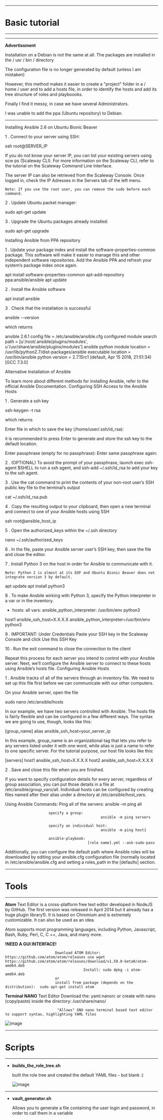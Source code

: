  ----------------------------------------------------------------------------------------------
 # Basic tutorial
  ----------------------------------------------------------------------------------------------
  
  ----------------------------------------------------------------------------------------------
  __Advertissment__
  
  Installation on a Debian is not the same at all. The packages are installed in the / usr / bin / directory

The configuration file is no longer generated by default (unless I am mistaken)

However, this method makes it easier to create a "project" folder in a / home / user and to add a hosts file, in order to identify the hosts and add its tree structure of roles and playboooks.

Finally I find it messy, in case we have several Administrators.

I was unable to add the ppa (Ubuntu repository) to Debian.


  ----------------------------------------------------------------------------------------------
  
Installing Ansible 2.6 on Ubuntu Bionic Beaver

1 . Connect to your server using SSH:

ssh root@SERVER_IP

If you do not know your server IP, you can list your existing servers using scw ps (Scaleway CLI). For more information on the Scaleway CLI, refer to the tutorial on the Scaleway Command Line Interface.

The server IP can also be retrieved from the Scaleway Console. Once logged in, check the IP Adresses in the Servers tab of the left menu.

    Note: If you use the root user, you can remove the sudo before each command.

2 . Update Ubuntu packet manager:

sudo apt-get update

3 . Upgrade the Ubuntu packages already installed:

sudo apt-get upgrade

Installing Ansible from PPA repository

1 . Update your package index and install the software-properties-common package. This software will make it easier to manage this and other independent software repositories. Add the Ansible PPA and refresh your system’s package index once again.

apt install software-properties-common
apt-add-repository ppa:ansible/ansible
apt update

2 . Install the Ansible software

apt install ansible

3 . Check that the installation is successful

ansible --version

which returns

ansible 2.6.1
  config file = /etc/ansible/ansible.cfg
  configured module search path = [u'/root/.ansible/plugins/modules', u'/usr/share/ansible/plugins/modules']
  ansible python module location = /usr/lib/python2.7/dist-packages/ansible
  executable location = /usr/bin/ansible
  python version = 2.7.15rc1 (default, Apr 15 2018, 21:51:34) [GCC 7.3.0]

Alternative Installation of Ansible

To learn more about different methods for installing Ansible, refer to the official Ansible Documentation.
Configuring SSH Access to the Ansible Hosts

1 . Generate a ssh key

ssh-keygen -t rsa

which returns

Enter file in which to save the key (/home/user/.ssh/id_rsa):

it is recommended to press Enter to generate and store the ssh key to the default location.

Enter passphrase (empty for no passphrase):
Enter same passphrase again:

2 . (OPTIONAL) To avoid the prompt of your passphrase, launch exec ssh-agent $SHELL to run a ssh agent, and ssh-add ~/.ssh/id_rsa to add your key to the ssh agent.

3 . Use the cat command to print the contents of your non-root user’s SSH public key file to the terminal’s output

cat ~/.ssh/id_rsa.pub

4 . Copy the resulting output to your clipboard, then open a new terminal and connect to one of your Ansible hosts using SSH

ssh root@ansible_host_ip

5 . Open the authorized_keys within the ~/.ssh directory

nano ~/.ssh/authorized_keys

6 . In the file, paste your Ansible server user’s SSH key, then save the file and close the editor.

7 . Install Python 3 on the host in order for Ansible to communicate with it.

    Note: Python 2 is almost at its EOF and Ubuntu Bionic Beaver does not integrate version 3 by default.

apt update
apt install python3

8 . To make Ansbile wirking with Python 3, specify the Python interpreter in a var or in the inventory.

 - hosts: all
  vars:
    ansible_python_interpreter: /usr/bin/env python3

host1 ansible_ssh_host=X.X.X.X ansible_python_interpreter=/usr/bin/env python3

9 . IMPORTANT: Under Credentials Paste your SSH key in the Scaleway Console and click Use this SSH Key

10 . Run the exit command to close the connection to the client

Repeat this process for each server you intend to control with your Ansible server. Next, we’ll configure the Ansible server to connect to these hosts using Ansible’s hosts file.
Configuring Ansible Hosts

1 . Ansible tracks of all of the servers through an inventory file. We need to set up this file first before we can communicate with our other computers.

On your Ansible server, open the file

sudo nano /etc/ansible/hosts

In our example, we have two servers controlled with Ansible. The hosts file is fairly flexible and can be configured in a few different ways. The syntax we are going to use, though, looks like this:

[group_name]
alias ansible_ssh_host=your_server_ip

In this example, group_name is an organizational tag that lets you refer to any servers listed under it with one word, while alias is just a name to refer to one specific server. For the tutorial purpose, our host file looks like this:

[servers]
host1 ansible_ssh_host=X.X.X.X
host2 ansible_ssh_host=X.X.X.X

2 . Save and close this file when you are finished.

If you want to specify configuration details for every server, regardless of group association, you can put those details in a file at /etc/ansible/group_vars/all. Individual hosts can be configured by creating files named after their alias under a directory at /etc/ansible/host_vars.



Using Ansible Commands:
                        Ping all of the servers:
                                                ansible -m ping all
                                                
                        specify a group:
                                                ansible -m ping servers
                                                 
                        specify an individual host:
                                                ansible -m ping host1
                         
                        ansible-playbook:
                                          [role name].yml --ask-sudo-pass
 
 Additionally, you can configure the default path where Ansible roles will be downloaded by editing your ansible.cfg configuration file
 (normally located in /etc/ansible/ansible.cfg and setting a roles_path in the [defaults] section.
 
 ----------------------------------------------------------------------------------------------
 # Tools
 ----------------------------------------------------------------------------------------------

 __Atom__ Text Editor is a cross-platform free text editor developed in NodeJS by GitHub. The first version was released in April 2014 but it already has a huge plugin library1). It is based on Chromium and is extremely customizable. It can also be used as an idea.

Atom supports most programming languages, including Python, Javascript, Bash, Ruby, Perl, C, C ++, Java, and many more.

__!__NEED A GUI INTERFACE__!__

                           Download ATOM Editor: https://github.com/atom/atom/releases use wget https://github.com/atom/atom/releases/download/v1.59.0-beta0/atom-amd64.deb
                                        Install: sudo dpkg -i atom-amd64.deb
                           or
                           install from package (depends on the distribution):  sudo apt-get install atom
                           
 
 __Terminal NANO__ Text Editor
                            Download the: yaml.nanorc or create with nano (copy/paste) inside the directory: /usr/share/nano/
                            
                            "Allows" GNU nano terminal based text editor to support syntax, highlighting YAML files
 
![image](https://user-images.githubusercontent.com/28867314/134562058-ea2db230-0148-4618-8f6d-5f1254512935.png)

  ----------------------------------------------------------------------------------------------
 # Scripts
 ----------------------------------------------------------------------------------------------
 
 * __builds_the_role_tree.sh__
 
    built the role tree and created the default YAML files - but blank :)
    
    ![image](https://user-images.githubusercontent.com/28867314/134551387-4e1f92ae-6104-4309-9a6d-81c4e2623570.png)

 
  ----------------------------------------------------------------------------------------------
  
  * __vault_generator.sh__
  
    Allows you to generate a file containing the user login and password, in order to call them in a variable
  
